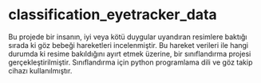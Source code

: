 # classification_eyetracker_data
Bu projede bir insanın, iyi veya kötü duygular uyandıran resimlere baktığı sırada ki göz bebeği hareketleri incelenmiştir. Bu hareket verileri ile hangi durumda ki resime bakıldığını ayırt etmek üzerine, bir sınıflandırma projesi gerçekleştirilmiştir. Sınıflandırma için python programlama dili ve göz takip cihazı kullanılmıştır.
